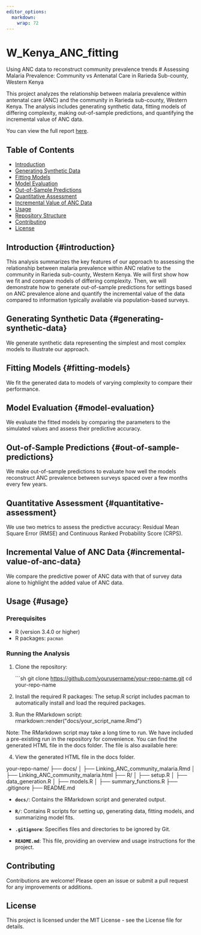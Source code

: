 ```yaml
---
editor_options: 
  markdown: 
    wrap: 72
---
```


# W_Kenya_ANC_fitting

Using ANC data to reconstruct community prevalence trends \# Assessing
Malaria Prevalence: Community vs Antenatal Care in Rarieda Sub-county,
Western Kenya

This project analyzes the relationship between malaria prevalence within
antenatal care (ANC) and the community in Rarieda sub-county, Western
Kenya. The analysis includes generating synthetic data, fitting models
of differing complexity, making out-of-sample predictions, and
quantifying the incremental value of ANC data.

You can view the full report [here](https://patrickgtwalker/W_Kenya_ANC_fitting/malaria_analysis.html).
## Table of Contents

-   [Introduction](#introduction)
-   [Generating Synthetic Data](#generating-synthetic-data)
-   [Fitting Models](#fitting-models)
-   [Model Evaluation](#model-evaluation)
-   [Out-of-Sample Predictions](#out-of-sample-predictions)
-   [Quantitative Assessment](#quantitative-assessment)
-   [Incremental Value of ANC Data](#incremental-value-of-anc-data)
-   [Usage](#usage)
-   [Repository Structure](#repository-structure)
-   [Contributing](#contributing)
-   [License](#license)

## Introduction {#introduction}

This analysis summarizes the key features of our approach to assessing
the relationship between malaria prevalence within ANC relative to the
community in Rarieda sub-county, Western Kenya. We will first show how
we fit and compare models of differing complexity. Then, we will
demonstrate how to generate out-of-sample predictions for settings based
on ANC prevalence alone and quantify the incremental value of the data
compared to information typically available via population-based
surveys.

## Generating Synthetic Data {#generating-synthetic-data}

We generate synthetic data representing the simplest and most complex
models to illustrate our approach.

## Fitting Models {#fitting-models}

We fit the generated data to models of varying complexity to compare
their performance.

## Model Evaluation {#model-evaluation}

We evaluate the fitted models by comparing the parameters to the
simulated values and assess their predictive accuracy.

## Out-of-Sample Predictions {#out-of-sample-predictions}

We make out-of-sample predictions to evaluate how well the models
reconstruct ANC prevalence between surveys spaced over a few months
every few years.

## Quantitative Assessment {#quantitative-assessment}

We use two metrics to assess the predictive accuracy: Residual Mean
Square Error (RMSE) and Continuous Ranked Probability Score (CRPS).

## Incremental Value of ANC Data {#incremental-value-of-anc-data}

We compare the predictive power of ANC data with that of survey data
alone to highlight the added value of ANC data.

## Usage {#usage}

### Prerequisites

-   R (version 3.4.0 or higher)
-   R packages: `pacman`

### Running the Analysis

1.  Clone the repository:

    \`\`\`sh git clone
    <https://github.com/yourusername/your-repo-name.git> cd
    your-repo-name

2.  Install the required R packages: The setup.R script includes pacman
    to automatically install and load the required packages.

3.  Run the RMarkdown script:
    rmarkdown::render("docs/your_script_name.Rmd")

Note: The RMarkdown script may take a long time to run. We have included
a pre-existing run in the repository for convenience. You can find the
generated HTML file in the docs folder.
The file is also available here: 

4.  View the generated HTML file in the docs folder.

your-repo-name/ ├── docs/ │ ├── Linking_ANC_community_malaria.Rmd │ ├──
Linking_ANC_community_malaria.html ├── R/ │ ├── setup.R │ ├──
data_generation.R │ ├── models.R │ ├── summary_functions.R ├──
.gitignore ├── README.md

-   **`docs/`**: Contains the RMarkdown script and generated output.

-   **`R/`**: Contains R scripts for setting up, generating data,
    fitting models, and summarizing model fits.

-   **`.gitignore`**: Specifies files and directories to be ignored by
    Git.

-   **`README.md`**: This file, providing an overview and usage
    instructions for the project.

## **Contributing**

Contributions are welcome! Please open an issue or submit a pull request
for any improvements or additions.

## **License**

This project is licensed under the MIT License - see the
License file for details.
